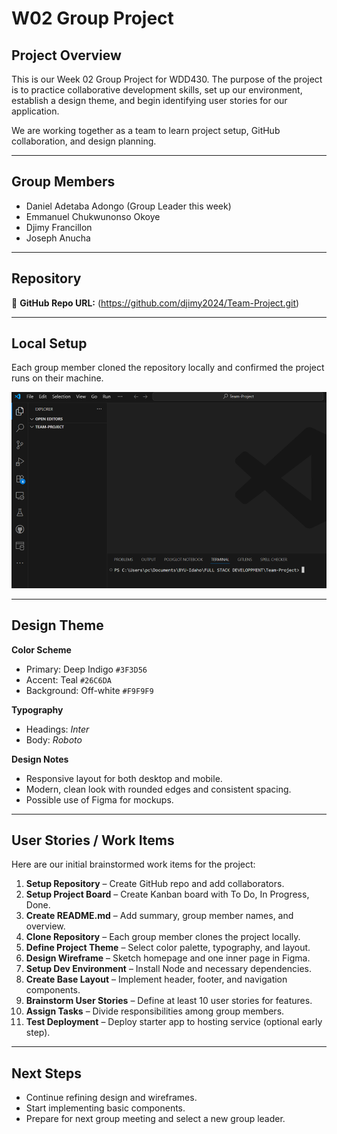 # W02 Group Project

## Project Overview
This is our Week 02 Group Project for WDD430. The purpose of the project is to practice collaborative development skills, set up our environment, establish a design theme, and begin identifying user stories for our application.  

We are working together as a team to learn project setup, GitHub collaboration, and design planning.  

---

## Group Members
- Daniel Adetaba Adongo  (Group Leader this week)  
- Emmanuel Chukwunonso Okoye  
- Djimy Francillon  
- Joseph Anucha

---

## Repository
🔗 **GitHub Repo URL:** (https://github.com/djimy2024/Team-Project.git)

---

## Local Setup
Each group member cloned the repository locally and confirmed the project runs on their machine.  

![alt text](image.png)

---

## Design Theme
**Color Scheme**  
- Primary: Deep Indigo `#3F3D56`  
- Accent: Teal `#26C6DA` 
- Background: Off-white `#F9F9F9`  

**Typography**  
- Headings: *Inter*  
- Body: *Roboto*  

**Design Notes**  
- Responsive layout for both desktop and mobile.  
- Modern, clean look with rounded edges and consistent spacing.  
- Possible use of Figma for mockups.  

---

## User Stories / Work Items
Here are our initial brainstormed work items for the project:  

1. **Setup Repository** – Create GitHub repo and add collaborators.  
2. **Setup Project Board** – Create Kanban board with To Do, In Progress, Done.  
3. **Create README.md** – Add summary, group member names, and overview.  
4. **Clone Repository** – Each group member clones the project locally.  
5. **Define Project Theme** – Select color palette, typography, and layout.  
6. **Design Wireframe** – Sketch homepage and one inner page in Figma.  
7. **Setup Dev Environment** – Install Node and necessary dependencies.  
8. **Create Base Layout** – Implement header, footer, and navigation components.  
9. **Brainstorm User Stories** – Define at least 10 user stories for features.  
10. **Assign Tasks** – Divide responsibilities among group members.  
11. **Test Deployment** – Deploy starter app to hosting service (optional early step).  

---

## Next Steps
- Continue refining design and wireframes.  
- Start implementing basic components.  
- Prepare for next group meeting and select a new group leader.  
